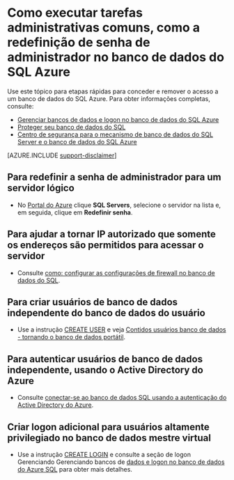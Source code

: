 <properties
    pageTitle="Como realizar tarefas de administração, por exemplo, redefinir a senha de administrador | Microsoft Azure"
    description="Descreve como executar tarefas administrativas comuns no banco de dados SQL. Por exemplo, a redefinição de senha de administrador, concedendo e removendo o acesso."
    services="sql-database"
    documentationCenter=""
    authors="v-shysun"
    manager="felixwu"
    editor=""
    keywords="Redefinir senha de administrador"/>

<tags
    ms.service="sql-database"
    ms.workload="data-management"
    ms.tgt_pltfrm="na"
    ms.devlang="na"
    ms.topic="article"
    ms.date="09/13/2016"
    ms.author="v-shysun"/>

# <a name="how-to-perform-common-administrative-tasks-such-as-resetting-admin-password-in-azure-sql-database"></a>Como executar tarefas administrativas comuns, como a redefinição de senha de administrador no banco de dados do SQL Azure
Use este tópico para etapas rápidas para conceder e remover o acesso a um banco de dados do SQL Azure. Para obter informações completas, consulte:

- [Gerenciar bancos de dados e logon no banco de dados do SQL Azure](sql-database-manage-logins.md)
- [Proteger seu banco de dados do SQL](sql-database-security.md)
- [Centro de segurança para o mecanismo de banco de dados do SQL Server e o banco de dados do SQL Azure](https://msdn.microsoft.com/library/bb510589)


[AZURE.INCLUDE [support-disclaimer](../../includes/support-disclaimer.md)]

## <a name="to-reset-admin-password-for-a-logical-server"></a>Para redefinir a senha de administrador para um servidor lógico

- No [Portal do Azure](https://portal.azure.com) clique **SQL Servers**, selecione o servidor na lista e, em seguida, clique em **Redefinir senha**.

## <a name="to-help-make-sure-only-authorized-ip-addresses-are-allowed-to-access-the-server"></a>Para ajudar a tornar IP autorizado que somente os endereços são permitidos para acessar o servidor
- Consulte [como: configurar as configurações de firewall no banco de dados do SQL](sql-database-configure-firewall-settings.md).

## <a name="to-create-contained-database-users-in-the-user-database"></a>Para criar usuários de banco de dados independente do banco de dados do usuário
- Use a instrução [CREATE USER](https://msdn.microsoft.com/library/ms173463.aspx) e veja [Contidos usuários banco de dados - tornando o banco de dados portátil](https://msdn.microsoft.com/library/ff929188.aspx).

## <a name="to-authenticate-contained-database-users-by-using-your-azure-active-directory"></a>Para autenticar usuários de banco de dados independente, usando o Active Directory do Azure
- Consulte [conectar-se ao banco de dados SQL usando a autenticação do Active Directory do Azure](sql-database-aad-authentication.md).

## <a name="to-create-additional-logins-for-high-privileged-users-in-the-virtual-master-database"></a>Criar logon adicional para usuários altamente privilegiado no banco de dados mestre virtual
- Use a instrução [CREATE LOGIN](https://msdn.microsoft.com/library/ms189751.aspx) e consulte a seção de logon Gerenciando Gerenciando bancos de [dados e logon no banco de dados do Azure SQL](sql-database-manage-logins.md) para obter mais detalhes.

